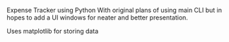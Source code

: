 Expense Tracker using Python
With original plans of using main CLI but in hopes to add a UI windows for neater and better presentation.

Uses matplotlib for storing data
